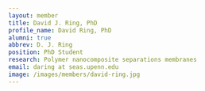 ```yaml
---
layout: member
title: David J. Ring, PhD
profile_name: David Ring, PhD
alumni: true
abbrev: D. J. Ring
position: PhD Student
research: Polymer nanocomposite separations membranes
email: daring at seas.upenn.edu
image: /images/members/david-ring.jpg
---
```


